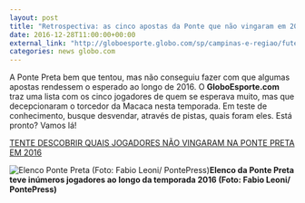```yaml
---
layout: post
title: "Retrospectiva: as cinco apostas da Ponte que não vingaram em 2016"
date: 2016-12-28T11:00:00+00:00
external_link: "http://globoesporte.globo.com/sp/campinas-e-regiao/futebol/times/ponte-preta/noticia/2016/12/retrospectiva-cinco-apostas-da-ponte-que-nao-vingaram-em-2016.html"
categories: news globo.com
---
```

A Ponte Preta bem que tentou, mas não conseguiu fazer com que algumas apostas rendessem o esperado ao longo de 2016. O **GloboEsporte.com** traz uma lista com os cinco jogadores de quem se esperava muito, mas que decepcionaram o torcedor da Macaca nesta temporada. Em teste de conhecimento, busque desvendar, através de pistas, quais foram eles. Está pronto? Vamos lá!

[TENTE DESCOBRIR QUAIS JOGADORES NÃO VINGARAM NA PONTE PRETA EM 2016](http://app.globoesporte.globo.com/sp/campinas-e-regiao/futebol/times/ponte-preta/retrospectiva-as-cinco-apostas-da-ponte-que-nao-vi/)

 ![Elenco Ponte Preta (Foto: Fabio Leoni/ PontePress)](http://s2.glbimg.com/w8MegHqv9c37RYmsc08iXMLPCfM=/0x33:999x598/690x390/s.glbimg.com/es/ge/f/original/2016/11/30/elenco.pontepreta.jpg "Elenco Ponte Preta (Foto: Fabio Leoni/ PontePress)")**Elenco da Ponte Preta teve inúmeros jogadores ao longo da temporada 2016 (Foto: Fabio Leoni/ PontePress)**

